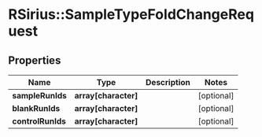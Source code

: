 # RSirius::SampleTypeFoldChangeRequest


## Properties
Name | Type | Description | Notes
------------ | ------------- | ------------- | -------------
**sampleRunIds** | **array[character]** |  | [optional] 
**blankRunIds** | **array[character]** |  | [optional] 
**controlRunIds** | **array[character]** |  | [optional] 


